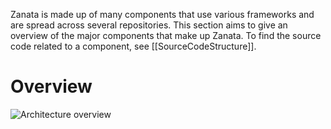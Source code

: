 Zanata is made up of many components that use various frameworks and are spread across several repositories. This section aims to give an overview of the major components that make up Zanata. To find the source code related to a component, see [[SourceCodeStructure]].

# Overview
![Architecture overview](http://zanata.org/images/diagrams/zanata-1.7-architecture-overview.svg)